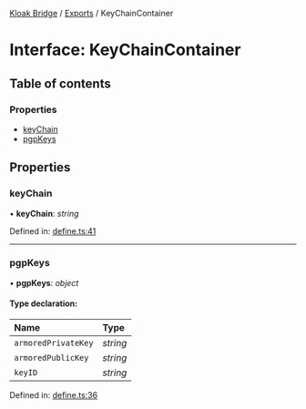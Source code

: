 [Kloak Bridge](../README.md) / [Exports](../modules.md) / KeyChainContainer

# Interface: KeyChainContainer

## Table of contents

### Properties

- [keyChain](keychaincontainer.md#keychain)
- [pgpKeys](keychaincontainer.md#pgpkeys)

## Properties

### keyChain

• **keyChain**: *string*

Defined in: [define.ts:41](https://github.com/CoNET-project/kloak-bridge/blob/3ce5978/src/define.ts#L41)

___

### pgpKeys

• **pgpKeys**: *object*

#### Type declaration:

Name | Type |
:------ | :------ |
`armoredPrivateKey` | *string* |
`armoredPublicKey` | *string* |
`keyID` | *string* |

Defined in: [define.ts:36](https://github.com/CoNET-project/kloak-bridge/blob/3ce5978/src/define.ts#L36)
